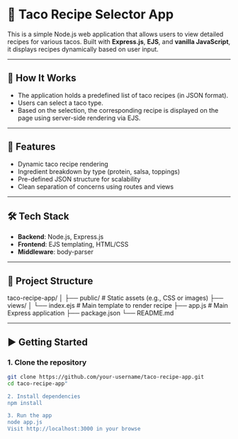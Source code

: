 # 🌮 Taco Recipe Selector App

This is a simple Node.js web application that allows users to view detailed recipes for various tacos. Built with **Express.js**, **EJS**, and **vanilla JavaScript**, it displays recipes dynamically based on user input.

---

## 🧠 How It Works

- The application holds a predefined list of taco recipes (in JSON format).
- Users can select a taco type.
- Based on the selection, the corresponding recipe is displayed on the page using server-side rendering via EJS.

---

## 🚀 Features

- Dynamic taco recipe rendering
- Ingredient breakdown by type (protein, salsa, toppings)
- Pre-defined JSON structure for scalability
- Clean separation of concerns using routes and views

---

## 🛠️ Tech Stack

- **Backend**: Node.js, Express.js
- **Frontend**: EJS templating, HTML/CSS
- **Middleware**: body-parser

---

## 📁 Project Structure

taco-recipe-app/
│
├── public/ # Static assets (e.g., CSS or images)
├── views/
│ └── index.ejs # Main template to render recipe
├── app.js # Main Express application
├── package.json
└── README.md

---

## ▶️ Getting Started

### 1. Clone the repository

```bash
git clone https://github.com/your-username/taco-recipe-app.git
cd taco-recipe-app"

2. Install dependencies
npm install

3. Run the app
node app.js
Visit http://localhost:3000 in your browse
